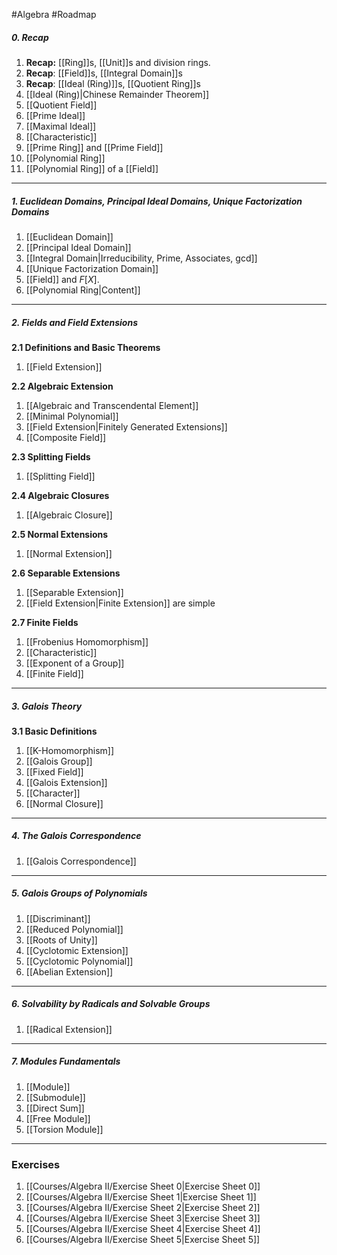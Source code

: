 #Algebra #Roadmap 

##### 0. Recap
1. **Recap:** [[Ring]]s, [[Unit]]s and division rings.
2. **Recap**: [[Field]]s, [[Integral Domain]]s
3. **Recap**: [[Ideal (Ring)]]s, [[Quotient Ring]]s
4. [[Ideal (Ring)|Chinese Remainder Theorem]]
5. [[Quotient Field]]
6. [[Prime Ideal]]
7. [[Maximal Ideal]]
8. [[Characteristic]]
9. [[Prime Ring]] and [[Prime Field]]
10. [[Polynomial Ring]]
11. [[Polynomial Ring]] of a [[Field]]
---
##### 1. Euclidean Domains, Principal Ideal Domains, Unique Factorization Domains
1. [[Euclidean Domain]]
2. [[Principal Ideal Domain]]
3. [[Integral Domain|Irreducibility, Prime, Associates, gcd]]
4. [[Unique Factorization Domain]]
5. [[Field]] and $F[X]$.
6. [[Polynomial Ring|Content]]
---
##### 2. Fields and Field Extensions
**2.1 Definitions and Basic Theorems**
1. [[Field Extension]]

**2.2 Algebraic Extension**
1. [[Algebraic and Transcendental Element]]
2. [[Minimal Polynomial]]
3. [[Field Extension|Finitely Generated Extensions]]
4. [[Composite Field]]

**2.3 Splitting Fields**
1. [[Splitting Field]]

**2.4 Algebraic Closures**
1. [[Algebraic Closure]]

**2.5 Normal Extensions**
1. [[Normal Extension]]

**2.6 Separable Extensions**
1. [[Separable Extension]]
2. [[Field Extension|Finite Extension]] are simple

**2.7 Finite Fields**
1. [[Frobenius Homomorphism]]
2. [[Characteristic]]
3. [[Exponent of a Group]]
4. [[Finite Field]]
---
##### 3. Galois Theory
**3.1 Basic Definitions**
1. [[K-Homomorphism]]
1. [[Galois Group]]
2. [[Fixed Field]]
3. [[Galois Extension]]
4. [[Character]]
5. [[Normal Closure]]
---
##### 4. The Galois Correspondence
1. [[Galois Correspondence]]
---
##### 5. Galois Groups of Polynomials
1. [[Discriminant]]
2. [[Reduced Polynomial]]
3. [[Roots of Unity]]
4. [[Cyclotomic Extension]]
5. [[Cyclotomic Polynomial]]
6. [[Abelian Extension]]
---
##### 6. Solvability by Radicals and Solvable Groups
1. [[Radical Extension]]
---
##### 7. Modules Fundamentals
1. [[Module]]
2. [[Submodule]]
3. [[Direct Sum]]
4. [[Free Module]]
5. [[Torsion Module]]
---
### Exercises
1. [[Courses/Algebra II/Exercise Sheet 0|Exercise Sheet 0]]
2. [[Courses/Algebra II/Exercise Sheet 1|Exercise Sheet 1]]
3. [[Courses/Algebra II/Exercise Sheet 2|Exercise Sheet 2]]
4. [[Courses/Algebra II/Exercise Sheet 3|Exercise Sheet 3]]
5. [[Courses/Algebra II/Exercise Sheet 4|Exercise Sheet 4]]
6. [[Courses/Algebra II/Exercise Sheet 5|Exercise Sheet 5]]